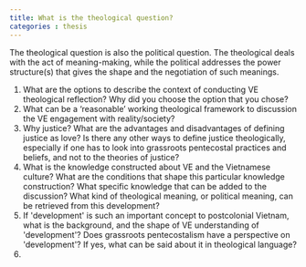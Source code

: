 ```yaml
---
title: What is the theological question? 
categories : thesis
---
```

The theological question is also the political question. The theological deals with the act of meaning-making, while the political addresses the power structure(s) that gives the shape and the negotiation of such meanings.

1.  What are the options to describe the context of conducting VE theological reflection? Why did you choose the option that you chose?  
2. What can be a ‘reasonable’ working theological framework to discussion the VE engagement with reality/society?  
3. Why justice? What are the advantages and disadvantages of defining justice as love? Is there any other ways to define justice theologically, especially if one has to look into grassroots pentecostal practices and beliefs, and not to the theories of justice?  
4. What is the knowledge constructed about VE and the Vietnamese culture? What are the conditions that shape this particular knowledge construction? What specific knowledge that can be added to the discussion? What kind of theological meaning, or political meaning, can be retrieved from this development?
5. If 'development' is such an important concept to postcolonial Vietnam, what is the background, and the shape of VE understanding of 'development'? Does grassroots pentecostalism have a perspective on 'development'? If yes, what can be said about it in theological language?
6. 